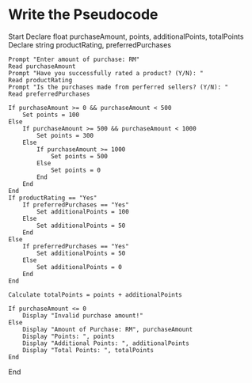 # Write the Pseudocode

Start 
    Declare float purchaseAmount, points, additionalPoints, totalPoints
    Declare string productRating, preferredPurchases

    Prompt "Enter amount of purchase: RM"
    Read purchaseAmount
    Prompt "Have you successfully rated a product? (Y/N): "
    Read productRating
    Prompt "Is the purchases made from perferred sellers? (Y/N): "
    Read preferredPurchases
    
    If purchaseAmount >= 0 && purchaseAmount < 500
        Set points = 100
    Else
        If purchaseAmount >= 500 && purchaseAmount < 1000
            Set points = 300
        Else
            If purchaseAmount >= 1000
                Set points = 500
            Else
                Set points = 0
            End
        End
    End
    If productRating == "Yes"
        If preferredPurchases == "Yes"
            Set additionalPoints = 100
        Else
            Set additionalPoints = 50
        End
    Else
        If preferredPurchases == "Yes"
            Set additionalPoints = 50
        Else
            Set additionalPoints = 0
        End
    End

    Calculate totalPoints = points + additionalPoints

    If purchaseAmount <= 0
        Display "Invalid purchase amount!"
    Else
        Display "Amount of Purchase: RM", purchaseAmount
        Display "Points: ", points
        Display "Additional Points: ", additionalPoints
        Display "Total Points: ", totalPoints
    End
End